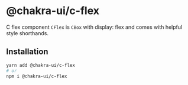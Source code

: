 # @chakra-ui/c-flex

C flex component
`CFlex` is `CBox` with display: flex and comes with helpful style shorthands.
 
## Installation

```sh
yarn add @chakra-ui/c-flex
# or
npm i @chakra-ui/c-flex
```